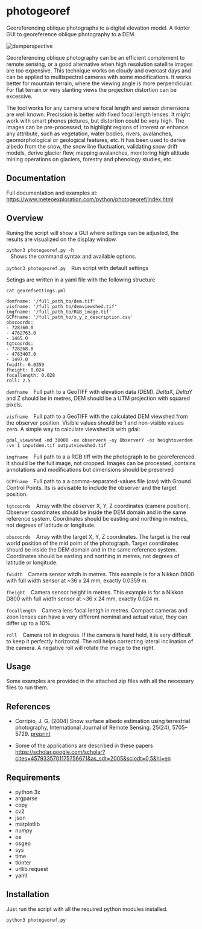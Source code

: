 # photogeoref
Georeferencing oblique photographs to a digital elevation model.
A tkinter GUI to georeference oblique photography to a DEM.

![demperspective](https://www.meteoexploration.com/static/assets/img/demperspF.jpg)


Georeferencing oblique photography can be an efficient complement to remote sensing, or a good alternative when high resolution satellite images are too expensive. This technique works on cloudy and overcast days and can be applied to multispectral cameras with some modifications. It works better for mountain terrain, where the viewing angle is more perpendicular. For flat terrain or very slanting views the projection distortion can be excessive. 

The tool works for any camera where focal length and sensor dimensions are well known. Precission is better with fixed focal length lenses.  It might work with smart phones pictures, but distortion could be very high. The images can be pre-processed, to highlight regions of interest or enhance any attribute, such as vegetation, water bodies, rivers, avalanches,  geomorphological or geological features, etc. It has been used to derive albedo from the snow, the snow line fluctuation, validating snow drift models, derive glacier flow, mapping avalanches, monitoring high altitude mining operations on glaciers, forestry and phenology studies, etc.

## Documentation

Full documentation and examples at: https://www.meteoexploration.com/python/photogeoref/index.html

## Overview

Runing the script will show a GUI where settings can be adjusted, the results are visualized on the display window.

`python3 photogeoref.py -h`  
&ensp;     Shows the command syntax and available options.

`python3 photogeoref.py`
&ensp;     Run script with default settings

Setings are written in a yaml file with the following structure

`cat georefsettings.yml`

```
demfname: '/full_path_to/dem.tif'
visfname: '/full_path_to/demviewshed.tif'
imgfname: '/full_path_to/RGB_image.tif'
GCPfname: '/full_path_to/x_y_z_description.csv'
obscoords:
- 728360.0
- 4762763.0
- 1465.0
tgtcoords:
- 728268.0
- 4763407.0
- 1497.0
fwidth: 0.0359
fheight: 0.024
focallength: 0.028
roll: 2.5   

```


`demfname`
&ensp;     Full path to a GeoTIFF with elevation data (DEM). $Delta$X, $DeltaY$ and Z should be in metres, DEM should be a UTM projection with squared pixels.

`visfname`
&ensp;     Full path to a GeoTIFF with the calculated DEM viewshed from the observer position. Visible values should be 1 and non-visible values zero.
A simple way to calculate viewshed is with gdal:

`gdal_viewshed -md 30000 -ox observerX -oy ObserverY -oz heightoverdem -vv 1 inputdem.tif outputviewshed.tif`

`imgfname`
&ensp;     Full path to a a RGB tiff with the photograph to be georeferenced. It should be the full image, not cropped. Images can be processed, contains annotations and modifications but dimensions should be preserved

`GCPfname`
&ensp;     Full path to a a comma-separated-values file (csv) with Ground Control Points. Its is advisable to include the observer and the target position.

`tgtcoords`
&ensp;     Array with the observer X, Y, Z coordinates (camera position). Observer coordinates should be inside the DEM domain and in the same reference system. Coordinates should be easting and northing in metres, not degrees of latitude or longitude.


`obscoords`
&ensp;     Array with the target X, Y, Z coordinates. The target is the real world position of the mid point of the photograph. Target coordinates should be inside the DEM domain and in the same reference system. Coordinates should be easting and northing in metres, not degrees of latitude or longitude.

`fwidth`
&ensp;   Camera sensor witdh in metres. This example is for a Nikkon D800 with full width sensor at ~36 x 24 mm, exactly 0.0359 m.

`fheight`
&ensp;   Camera sensor height in metres. This example is for a Nikkon D800 with full width sensor at ~36 x 24 mm, exactly 0.024 m.

`focallength`
&ensp;   Camera lens focal lentgh in metres. Compact cameras and zoon lenses can have a very different nominal and actual value, they can differ up to a 10%.

`roll`
&ensp;   Camera roll in degrees. If the camera is hand held, it is very difficult to keep it perfectly horizontal. The roll helps correcting lateral inclination of the camera. A negative roll will rotate the image to the right.

## Usage

Some examples are provided in the attached zip files with all the necessary files to run them.


## References

- Corripio, J. G. (2004) Snow surface albedo estimation using terrestrial photography, International Journal of Remote Sensing. 25(24), 5705–5729. [preprint](https://www.arolla.ethz.ch/georef/albedo.pdf)


- Some of the applications are described in these papers https://scholar.google.com/scholar?cites=4579335701175756671&as_sdt=2005&sciodt=0,5&hl=en


## Requirements

- python 3x
- argparse
- copy
- cv2
- json
- matplotlib
- numpy
- os
- osgeo
- sys
- time
- tkinter
- urllib.request
- yaml


## Installation

Just run the script with all the required python modules installed.

`python3 photogeoref.py` 
